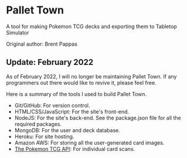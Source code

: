 # Pallet Town
A tool for making Pokemon TCG decks and exporting them to Tabletop Simulator

Original author: Brent Pappas

## Update: February 2022
As of February 2022, I will no longer be maintaining Pallet Town.
If any programmers out there would like to revive it, please feel free.

Here is a summary of the tools I used to build Pallet Town.
- Git/GitHub: For version control.
- HTML/CSS/JavaScript: For the site's front-end.
- NodeJS: For the site's back-end. See the package.json file for all the required packages.
- MongoDB: For the user and deck database.
- Heroku: For site hosting.
- Amazon AWS: For storing all the user-generated card images.
- [The Pokemon TCG API](https://pokemontcg.io/): For individual card scans.
